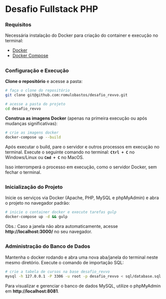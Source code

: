 # Desafio Fullstack PHP

### Requisitos
Necessária instalação do Docker para criação do container e execução no terminal:
- [Docker](https://www.docker.com/)
- [Docker Compose](https://docs.docker.com/compose/install/)

##

### Configuração e Execução
**Clone o repositório** e acesse a pasta:
  ```bash
  # faça o clone do repositório
  git clone git@github.com:romulobastos/desafio_revvo.git

  # acesse a pasta do projeto
  cd desafio_revvo
  ``` 

**Construa as imagens Docker** (apenas na primeira execução ou após mudanças significativas):
  ```bash
  # crie as imagens docker
  docker-compose up --build
  ```
Após executar o build, pare o servidor e outros processos em execução no terminal.
Execute o seguinte comando no terminal:
**`Ctrl + C`** no Windows/Linux ou **`Cmd + C`** no MacOS.

Isso interromperá o processo em execução, como o servidor Docker, sem fechar o terminal.

##

### Inicialização do Projeto
Inicie os serviços via Docker (Apache, PHP, MySQL e phpMyAdmin) e abra o projeto no navegador padrão:
  ```bash
  # inicie o container docker e execute tarefas gulp
  docker-compose up -d && gulp
  ```
Obs.: Caso a janela não abra automaticamente, acesse **http://localhost:3000/** no seu navegador.

##

### Administração do Banco de Dados
Mantenha o docker rodando e abra uma nova aba/janela do terminal neste mesmo diretório.
Execute o comando de importação SQL:
  ```bash
  # crie a tabela de cursos na base desafio_revvo
  mysql -h 127.0.0.1 -P 3306 -u root -p desafio_revvo < sql/database.sql
  ```
Para visualizar e gerenciar o banco de dados MySQL, utilize o phpMyAdmin em **http://localhost:8081**.
